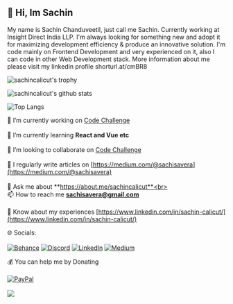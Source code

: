  <p>
<h2 align="left">💫 Hi, Im Sachin </h2>
  My name is Sachin Chanduveetil, just call me Sachin. Currently working at Insight Direct India LLP. I'm always looking for something new and adopt it for maximizing development efficiency & produce an innovative solution. I'm code mainly on Frontend Development and very experienced on it, also I can code in other Web Development stack. More information about me please visit my linkedin profile
shorturl.at/cmBR8
</p>  

![sachincalicut's trophy](https://github-profile-trophy.vercel.app/?username=sachincalicut&theme=nord&column=7&margin-w=10&margin-h=15)

![sachincalicut's github stats](https://github-readme-stats.vercel.app/api?username=sachincalicut&show_icons=true&line_height=21&show_icons=true&theme=nord)
<span style="display:inline-block; width: 10px;"></span>

![Top Langs](https://github-readme-stats.vercel.app/api/top-langs/?username=sachincalicut&show_icons=true&layout=compact&theme=nord&count_private=truecount_private=true)

🔭 I’m currently working on [Code Challenge](https://github.com/sachincalicut/CodeChallege.git)<br><br>🌱 I’m currently learning **React and Vue etc**<br><br>👯 I’m looking to collaborate on [Code Challenge](https://github.com/sachincalicut/CodeChallege.git)<br><br>📝 I regularly write articles on [https://medium.com/@sachisavera](https://medium.com/@sachisavera)<br><br>💬 Ask me about **https://about.me/sachincalicut**<br><br>📫 How to reach me **sachisavera@gmail.com**<br><br>📄 Know about my experiences [https://www.linkedin.com/in/sachin-calicut/](https://www.linkedin.com/in/sachin-calicut/)

🌐 Socials:
<br />
<br />
[![Behance](https://img.shields.io/badge/Behance-1769ff?logo=behance&logoColor=white)](https://behance.net/sachin-calicut) [![Discord](https://img.shields.io/badge/Discord-%237289DA.svg?logo=discord&logoColor=white)](https://discord.gg/sachincalicut#1650) [![LinkedIn](https://img.shields.io/badge/LinkedIn-%230077B5.svg?logo=linkedin&logoColor=white)](https://linkedin.com/in/sachin-calicut) [![Medium](https://img.shields.io/badge/Medium-12100E?logo=medium&logoColor=white)](https://medium.com/@@sachisavera) 

💰 You can help me by Donating<br />
<br />
[![PayPal](https://img.shields.io/badge/PayPal-00457C?style=for-the-badge&logo=paypal&logoColor=white)](https://paypal.me/sachincalicut) 
<br />
<br />
[![](https://visitcount.itsvg.in/api?id=sachincalicut&icon=0&color=0)](https://visitcount.itsvg.in)
